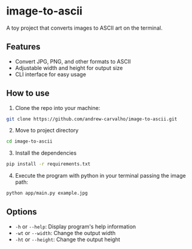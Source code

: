 # image-to-ascii

A toy project that converts images to ASCII art on the terminal.

## Features

- Convert JPG, PNG, and other formats to ASCII
- Adjustable width and height for output size
- CLI interface for easy usage

## How to use

1. Clone the repo into your machine:
```bash
git clone https://github.com/andrew-carvalho/image-to-ascii.git
```

2. Move to project directory
```bash
cd image-to-ascii
```

3. Install the dependencies
```bash
pip install -r requirements.txt
```

4. Execute the program with python in your terminal passing the image path:
```bash
python app/main.py example.jpg
```

## Options

- `-h` or `--help`: Display program's help information
- `-wt` or `--width`: Change the output width
- `-ht` or `--height`: Change the output height